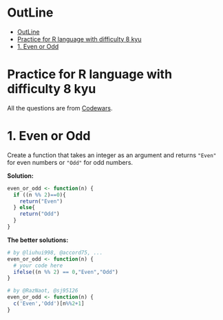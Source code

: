 
# OutLine

- [OutLine](#outline)
- [Practice for R language with difficulty 8 kyu](#practice-for-r-language-with-difficulty-8-kyu)
- [1. Even or Odd](#1-even-or-odd)
# Practice for R language with difficulty 8 kyu
All the questions are from [Codewars](https://www.codewars.com).

# 1. Even or Odd
Create a function that takes an integer as an argument and returns `"Even"` for even numbers or `"Odd"` for odd numbers.

**Solution:**
```r
even_or_odd <- function(n) {
  if ((n %% 2)==0){
    return("Even")
  } else{
    return("Odd")
  }
}
```

**The better solutions:**
```r
# by @liuhui998, @accord75, ...
even_or_odd <- function(n) {
  # your code here
  ifelse((n %% 2) == 0,"Even","Odd")
}
```

```r
# by @RazNaot, @sj95126
even_or_odd <- function(n) {
  c('Even','Odd')[n%%2+1]
}
```

